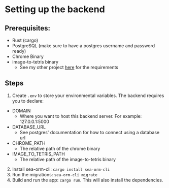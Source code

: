 # Setting up the backend

## Prerequisites:
* Rust (cargo)
* PostgreSQL (make sure to have a postgres username and password ready)
* Chrome Binary
* image-to-tetris binary
    * See my other project [here](https://github.com/knguy22/image-to-tetris) for the requirements

## Steps
1. Create `.env` to store your environmental variables. The backend requires you to declare:
* DOMAIN
    * Where you want to host this backend server. For example: 127.0.0.1:5000
* DATABASE_URL
    * See postgres' documentation for how to connect using a database url
* CHROME_PATH
    * The relative path of the chrome binary
* IMAGE_TO_TETRIS_PATH
    * The relative path of the image-to-tetris binary

2. Install sea-orm-cli: `cargo install sea-orm-cli`
3. Run the migrations: `sea-orm-cli migrate`
4. Build and run the app: `cargo run`. This will also install the dependencies.
